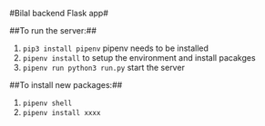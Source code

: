 #Bilal backend Flask app#

##To run the server:##

1. `pip3 install pipenv` pipenv needs to be installed
2. `pipenv install` to setup the environment and install pacakges
3. `pipenv run python3 run.py` start the server

##To install new packages:##

1. `pipenv shell`
2. `pipenv install xxxx`
